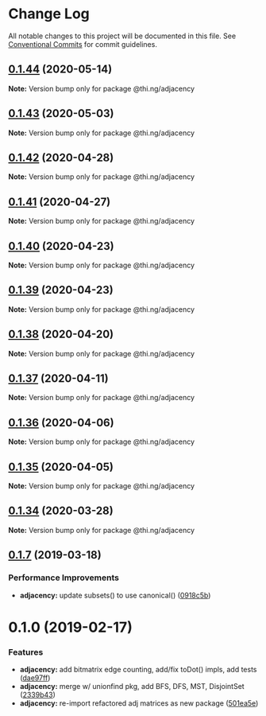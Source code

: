 # Change Log

All notable changes to this project will be documented in this file.
See [Conventional Commits](https://conventionalcommits.org) for commit guidelines.

## [0.1.44](https://github.com/thi-ng/umbrella/compare/@thi.ng/adjacency@0.1.43...@thi.ng/adjacency@0.1.44) (2020-05-14)

**Note:** Version bump only for package @thi.ng/adjacency





## [0.1.43](https://github.com/thi-ng/umbrella/compare/@thi.ng/adjacency@0.1.42...@thi.ng/adjacency@0.1.43) (2020-05-03)

**Note:** Version bump only for package @thi.ng/adjacency





## [0.1.42](https://github.com/thi-ng/umbrella/compare/@thi.ng/adjacency@0.1.41...@thi.ng/adjacency@0.1.42) (2020-04-28)

**Note:** Version bump only for package @thi.ng/adjacency





## [0.1.41](https://github.com/thi-ng/umbrella/compare/@thi.ng/adjacency@0.1.40...@thi.ng/adjacency@0.1.41) (2020-04-27)

**Note:** Version bump only for package @thi.ng/adjacency





## [0.1.40](https://github.com/thi-ng/umbrella/compare/@thi.ng/adjacency@0.1.39...@thi.ng/adjacency@0.1.40) (2020-04-23)

**Note:** Version bump only for package @thi.ng/adjacency





## [0.1.39](https://github.com/thi-ng/umbrella/compare/@thi.ng/adjacency@0.1.38...@thi.ng/adjacency@0.1.39) (2020-04-23)

**Note:** Version bump only for package @thi.ng/adjacency





## [0.1.38](https://github.com/thi-ng/umbrella/compare/@thi.ng/adjacency@0.1.37...@thi.ng/adjacency@0.1.38) (2020-04-20)

**Note:** Version bump only for package @thi.ng/adjacency





## [0.1.37](https://github.com/thi-ng/umbrella/compare/@thi.ng/adjacency@0.1.36...@thi.ng/adjacency@0.1.37) (2020-04-11)

**Note:** Version bump only for package @thi.ng/adjacency





## [0.1.36](https://github.com/thi-ng/umbrella/compare/@thi.ng/adjacency@0.1.35...@thi.ng/adjacency@0.1.36) (2020-04-06)

**Note:** Version bump only for package @thi.ng/adjacency





## [0.1.35](https://github.com/thi-ng/umbrella/compare/@thi.ng/adjacency@0.1.34...@thi.ng/adjacency@0.1.35) (2020-04-05)

**Note:** Version bump only for package @thi.ng/adjacency





## [0.1.34](https://github.com/thi-ng/umbrella/compare/@thi.ng/adjacency@0.1.33...@thi.ng/adjacency@0.1.34) (2020-03-28)

**Note:** Version bump only for package @thi.ng/adjacency





## [0.1.7](https://github.com/thi-ng/umbrella/compare/@thi.ng/adjacency@0.1.6...@thi.ng/adjacency@0.1.7) (2019-03-18)

### Performance Improvements

* **adjacency:** update subsets() to use canonical() ([0918c5b](https://github.com/thi-ng/umbrella/commit/0918c5b))

# 0.1.0 (2019-02-17)

### Features

* **adjacency:** add bitmatrix edge counting, add/fix toDot() impls, add tests ([dae97ff](https://github.com/thi-ng/umbrella/commit/dae97ff))
* **adjacency:** merge w/ unionfind pkg, add BFS, DFS, MST, DisjointSet ([2339b43](https://github.com/thi-ng/umbrella/commit/2339b43))
* **adjacency:** re-import refactored adj matrices as new package ([501ea5e](https://github.com/thi-ng/umbrella/commit/501ea5e))
